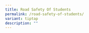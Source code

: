 ```yaml
---
title: Road Safety Of Students
permalink: /road-safety-of-students/
variant: tiptap
description: ""
---
```

